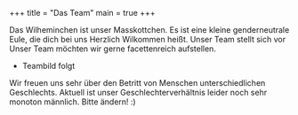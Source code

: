 +++
title = "Das Team"
main = true
+++

Das Wilheminchen ist unser Masskottchen. Es ist eine kleine genderneutrale Eule, die dich bei uns Herzlich Wilkommen heißt. Unser Team stellt sich vor Unser Team möchten wir gerne facettenreich aufstellen. 
- Teambild folgt 

Wir freuen uns sehr über den Betritt von Menschen unterschiedlichen Geschlechts. Aktuell ist unser Geschlechterverhältnis leider noch sehr monoton männlich. Bitte ändern! :)